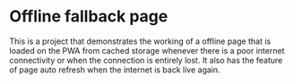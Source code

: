 # Offline fallback page
 This is a project that demonstrates the working of a offline page that is loaded on the PWA from cached storage whenever there is a poor internet connectivity or when the connection is entirely lost. It also has the feature of page auto refresh when the internet is back live again.
